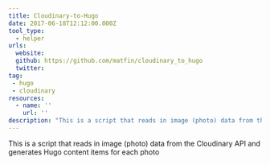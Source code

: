 ```yaml
---
title: Cloudinary-to-Hugo
date: 2017-06-18T12:12:00.000Z
tool_type:
  - helper
urls:
  website:
  github: https://github.com/matfin/cloudinary_to_hugo
  twitter:
tag:
 - hugo
 - cloudinary
resources:
  - name: ''
    url: ''
description: "This is a script that reads in image (photo) data from the Cloudinary API and generates Hugo content items for each photo"
---
```

This is a script that reads in image (photo) data from the Cloudinary API and generates Hugo content items for each photo
